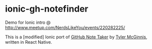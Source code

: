 # ionic-gh-notefinder
Demo for Ionic intro @ http://www.meetup.com/NerdsLikeYou/events/220282225/

This is a [modified] Ionic port of [GitHub Note Taker](https://github.com/tylermcginnis/react-native-gh-notetaker) by [Tyler McGinnis](https://twitter.com/tylermcginnis33), written in React Native.
